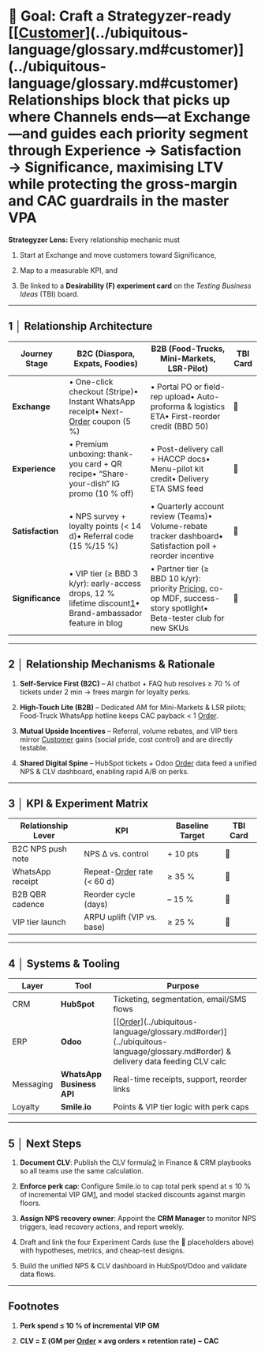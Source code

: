 # **🎯 Goal:** Craft a Strategyzer-ready **[[[Customer](../ubiquitous-language/glossary.md#customer)](../ubiquitous-language/glossary.md#customer)](../ubiquitous-language/glossary.md#customer) Relationships** block that picks up where Channels ends—at **Exchange**—and guides each priority segment through **Experience → Satisfaction → Significance**, maximising LTV while protecting the gross-margin and CAC guardrails in the master VPA

**Strategyzer Lens:** Every relationship mechanic must

1. Start at Exchange and move customers toward Significance,

2. Map to a measurable KPI, and

3. Be linked to a **Desirability (F) experiment card** on the *Testing Business Ideas* (TBI) board.

---

## **1 │ Relationship Architecture**

| Journey Stage | B2C (Diaspora, Expats, Foodies) | B2B (Food-Trucks, Mini-Markets, LSR-Pilot) | TBI Card |
| ----- | ----- | ----- | ----- |
| **Exchange** | • One-click checkout (Stripe)• Instant WhatsApp receipt• Next-[Order](../ubiquitous-language/glossary.md#order) coupon (5 %) | • Portal PO or field-rep upload• Auto-proforma & logistics ETA• First-reorder credit (BBD 50\) | 🔗 |
| **Experience** | • Premium unboxing: thank-you card \+ QR recipe• “Share-your-dish” IG promo (10 % off) | • Post-delivery call \+ HACCP docs• Menu-pilot kit credit• Delivery ETA SMS feed | 🔗 |
| **Satisfaction** | • NPS survey \+ loyalty points (\< 14 d)• Referral code (15 %/15 %) | • Quarterly account review (Teams)• Volume-rebate tracker dashboard• Satisfaction poll \+ reorder incentive | 🔗 |
| **Significance** | • VIP tier (≥ BBD 3 k/yr): early-access drops, 12 % lifetime discount[1](https://chatgpt.com/c/68306eee-e300-8006-9054-d2e32e1e1625#user-content-fn-2)• Brand-ambassador feature in blog | • Partner tier (≥ BBD 10 k/yr): priority [Pricing](../ubiquitous-language/glossary.md#pricing), co-op MDF, success-story spotlight• Beta-tester club for new SKUs | 🔗 |

---

## **2 │ Relationship Mechanisms & Rationale**

1. **Self-Service First (B2C)** – AI chatbot \+ FAQ hub resolves ≥ 70 % of tickets under 2 min → frees margin for loyalty perks.

2. **High-Touch Lite (B2B)** – Dedicated AM for Mini-Markets & LSR pilots; Food-Truck WhatsApp hotline keeps CAC payback \< 1 [Order](../ubiquitous-language/glossary.md#order).

3. **Mutual Upside Incentives** – Referral, volume rebates, and VIP tiers mirror [Customer](../ubiquitous-language/glossary.md#customer) gains (social pride, cost control) and are directly testable.

4. **Shared Digital Spine** – HubSpot tickets \+ Odoo [Order](../ubiquitous-language/glossary.md#order) data feed a unified NPS & CLV dashboard, enabling rapid A/B on perks.

---

## **3 │ KPI & Experiment Matrix**

| Relationship Lever | KPI | Baseline Target | TBI Card |
| ----- | ----- | ----- | ----- |
| B2C NPS push note | NPS Δ vs. control | \+ 10 pts | 🔗 |
| WhatsApp receipt | Repeat-[Order](../ubiquitous-language/glossary.md#order) rate (\< 60 d) | ≥ 35 % | 🔗 |
| B2B QBR cadence | Reorder cycle (days) | – 15 % | 🔗 |
| VIP tier launch | ARPU uplift (VIP vs. base) | ≥ 25 % | 🔗 |

---

## **4 │ Systems & Tooling**

| Layer | Tool | Purpose |
| ----- | ----- | ----- |
| CRM | **HubSpot** | Ticketing, segmentation, email/SMS flows |
| ERP | **Odoo** | [[[Order](../ubiquitous-language/glossary.md#order)](../ubiquitous-language/glossary.md#order)](../ubiquitous-language/glossary.md#order) & delivery data feeding CLV calc |
| Messaging | **WhatsApp Business API** | Real-time receipts, support, reorder links |
| Loyalty | **Smile.io** | Points & VIP tier logic with perk caps |

---

## **5 │ Next Steps**

1. **Document CLV**: Publish the CLV formula[2](https://chatgpt.com/c/68306eee-e300-8006-9054-d2e32e1e1625#user-content-fn-1) in Finance & CRM playbooks so all teams use the same calculation.

2. **Enforce perk cap**: Configure Smile.io to cap total perk spend at ≤ 10 % of incremental VIP GM[1](https://chatgpt.com/c/68306eee-e300-8006-9054-d2e32e1e1625#user-content-fn-2), and model stacked discounts against margin floors.

3. **Assign NPS recovery owner**: Appoint the **CRM Manager** to monitor NPS triggers, lead recovery actions, and report weekly.

4. Draft and link the four Experiment Cards (use the 🔗 placeholders above) with hypotheses, metrics, and cheap-test designs.

5. Build the unified NPS & CLV dashboard in HubSpot/Odoo and validate data flows.

---

## **Footnotes**

1. **Perk spend ≤ 10 % of incremental VIP GM**

2. **CLV \= Σ (GM per [Order](../ubiquitous-language/glossary.md#order) × avg orders × retention rate) − CAC**
